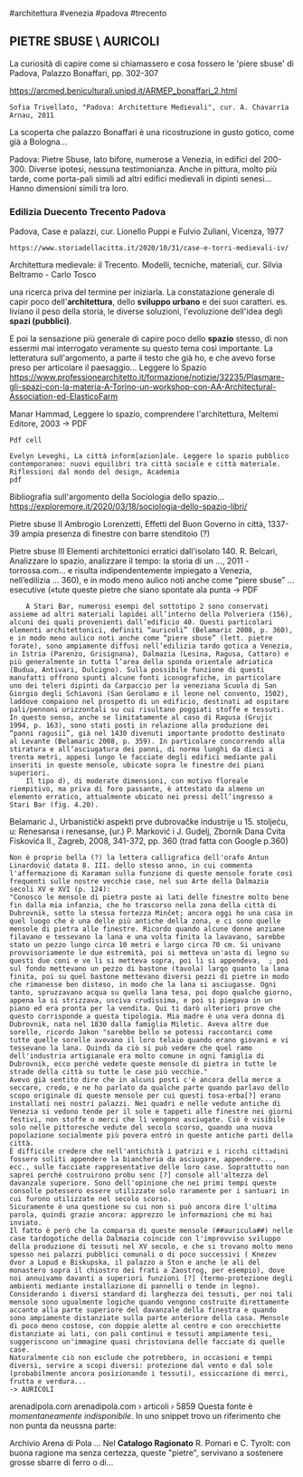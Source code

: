 
#architettura #venezia #padova #trecento

## PIETRE SBUSE \ AURICOLI

La curiosità di capire come si chiamassero e cosa fossero le 'piere sbuse' di Padova, Palazzo Bonaffari, pp. 302-307

https://arcmed.beniculturali.unipd.it/ARMEP_bonaffari_2.html

	Sofia Trivellato, "Padova: Architetture Medievali", cur. A. Chavarrìa Arnau, 2011

La scoperta che palazzo Bonaffari è una ricostruzione in gusto gotico, come già a Bologna...

Padova: Pietre Sbuse, lato bifore, numerose a Venezia, in edifici del 200-300. 
Diverse ipotesi, nessuna testimonianza. Anche in pittura, molto più tarde, come porta-pali simili ad altri edifici medievali in dipinti senesi... Hanno dimensioni simili tra loro.

### Edilizia Duecento Trecento Padova
Padova, Case e palazzi, cur. Lionello Puppi e Fulvio Zuliani, Vicenza, 1977

	https://www.storiadellacitta.it/2020/10/31/case-e-torri-medievali-iv/

Architettura medievale: il Trecento. Modelli, tecniche, materiali, cur. Silvia Beltramo - Carlo Tosco

una ricerca priva del termine per iniziarla. La constatazione generale di capir poco dell'**architettura**, dello **sviluppo urbano** e dei suoi caratteri.
	es. liviano
	il peso della storia, le diverse soluzioni, l'evoluzione dell'idea degli **spazi (pubblici)**.
	
E poi la sensazione più generale di capire poco dello **spazio** stesso, di non essermi mai interrogato veramente su questo tema così importante.
La letteratura sull'argomento, a parte il testo che già ho, e che avevo forse preso per articolare il paesaggio...
	Leggere lo Spazio 
	https://www.professionearchitetto.it/formazione/notizie/32235/Plasmare-gli-spazi-con-la-materia-A-Torino-un-workshop-con-AA-Architectural-Association-ed-ElasticoFarm

Manar Hammad, Leggere lo spazio, comprendere l'architettura, Meltemi Editore, 2003
	-> PDF

	Pdf cell	
	
	Evelyn Leveghi, La città inform[azion]ale. Leggere lo spazio pubblico contemporaneo: nuovi equilibri tra città sociale e città materiale. Riflessioni dal mondo del design, Academia
	pdf

Bibliografia sull'argomento della Sociologia dello spazio...
		https://exploremore.it/2020/03/18/sociologia-dello-spazio-libri/ 

Pietre sbuse II
	Ambrogio Lorenzetti, Effetti del Buon Governo in città, 1337-39
		ampia presenza di finestre con barre stenditoio (?)

Pietre sbuse III
	Elementi architettonici erratici dall'isolato 140.
	R. Belcari, Analizzare lo spazio, analizzare il tempo: la storia di un …, 2011 - torrossa.com… e risulta indipendentemente impiegato a Venezia, nell’edilizia … 360), e in modo meno aulico noti anche come “piere sbuse” … esecutive («tute queste pietre che siano spontate ala punta -> PDF
	
		A Stari Bar, numerosi esempi del sottotipo 2 sono conservati assieme ad altri materiali lapidei all’interno della Polveriera (156), alcuni dei quali provenienti dall’edificio 40. Questi particolari elementi architettonici, definiti “auricoli” (Belamaric 2008, p. 360), e in modo meno aulico noti anche come “piere sbuse” (lett. pietre forate), sono ampiamente diffusi nell’edilizia tardo gotica a Venezia, in Istria (Parenzo, Grisignana), Dalmazia (Lesina, Ragusa, Cattaro) e più generalmente in tutta l’area della sponda orientale adriatica (Budua, Antivari, Dulcigno). Sulla possibile funzione di questi manufatti offrono spunti alcune fonti iconografiche, in particolare uno dei teleri dipinti da Carpaccio per la veneziana Scuola di San Giorgio degli Schiavoni (San Gerolamo e il leone nel convento, 1502), laddove compaiono nel prospetto di un edificio, destinati ad ospitare pali/pennoni orizzontali su cui risultano poggiati stoffe e tessuti. In questo senso, anche se limitatamente al caso di Ragusa (Grujic 1994, p. 163), sono stati posti in relazione alla produzione dei “panni ragusii”, già nel 1430 divenuti importante prodotto destinato al Levante (Belamaric 2008, p. 359). In particolare concorrendo alla stiratura e all’asciugatura dei panni, di norma lunghi da dieci a trenta metri, appesi lungo le facciate degli edifici mediante pali inseriti in queste mensole, ubicate sopra le finestre dei piani superiori.
		Il tipo d), di moderate dimensioni, con motivo floreale riempitivo, ma priva di foro passante, è attestato da almeno un elemento erratico, attualmente ubicato nei pressi dell’ingresso a Stari Bar (fig. 4.20).
	
Belamaric J., Urbanistički aspekti prve dubrovačke industrije u 15. stoljeću, u: Renesansa i renesanse, (ur.) P. Marković i J. Gudelj, Zbornik Dana Cvita Fiskovića II., Zagreb, 2008, 341-372, pp. 360 
	(trad fatta con Google p.360) 
			
	Non è proprio bella (?) la lettera calligrafica dell'orafo Antun Linardović datata 8. III. dello stesso anno, in cui commenta l'affermazione di Karaman sulla funzione di queste mensole forate così frequenti sulle nostre vecchie case, nel suo Arte della Dalmazia secoli XV e XVI (p. 124): 
	"Conosco le mensole di pietra poste ai lati delle finestre molto bene fin dalla mia infanzia, che ho trascorso nella zona della città di Dubrovnik, sotto la stessa fortezza Minčet; ancora oggi ho una casa in quel luogo che è una delle più antiche della zona, e ci sono quelle mensole di pietra alle finestre. Ricordo quando alcune donne anziane filavano e tessevano la lana e una volta finita la lavavano, sarebbe stato un pezzo lungo circa 10 metri e largo circa 70 cm. Si univano provvisoriamente le due estremità, poi si metteva un'asta di legno su questi due coni e ve li si metteva sopra, poi li si appendeva,  ; poi sul fondo mettevano un pezzo di bastone (tavola) largo quanto la lana finita, poi su quel bastone mettevano diversi pezzi di pietre in modo che rimanesse ben disteso, in modo che la lana si asciugasse. Ogni tanto, spruzzavano acqua su quella lana tesa, poi dopo qualche giorno, appena la si strizzava, usciva crudissima, e poi si piegava in un piano ed era pronta per la vendita. Qui ti darò ulteriori prove che questo corrisponde a questa tipologia. Mia madre è una vera donna di Dubrovnik, nata nel 1830 dalla famiglia Miletic. Aveva altre due sorelle, ricordo Jakon "sarebbe bello se potessi raccontarci come tutte quelle sorelle avevano il loro telaio quando erano giovani e vi tessevano la lana. Quindi da ciò si può vedere che quel ramo dell'industria artigianale era molto comune in ogni famiglia di Dubrovnik, ecco perché vedete queste mensole di pietra in tutte le strade della città su tutte le case più vecchie."
	Avevo già sentito dire che in alcuni posti c'è ancora della merce a seccare, credo, e ne ho parlato da qualche parte quando parlavo dello scopo originale di queste mensole per cui questi tosa-erba[?] erano installati nei nostri palazzi. Nei quadri e nelle vedute antiche di Venezia si vedono tende per il sole e tappeti alle finestre nei giorni festivi, non stoffe o merci che lì vengono asciugate. Ciò è visibile solo nelle pittoresche vedute del secolo scorso, quando una nuova popolazione socialmente più povera entrò in queste antiche parti della città. 
	È difficile credere che nell'antichità i patrizi e i ricchi cittadini fossero soliti appendere la biancheria da asciugare, appendere..., ecc., sulle facciate rappresentative delle loro case. Soprattutto non saprei perché costruirono probu senc [?] console all'altezza del davanzale superiore. Sono dell'opinione che nei primi tempi queste consolle potessero essere utilizzate solo raramente per i santuari in cui furono utilizzate nel secolo scorso. 
	Sicuramente è una questione su cui non si può ancora dire l'ultima parola, quindi grazie ancora: apprezzo le informazioni che mi hai inviato.
	Il fatto è però che la comparsa di queste mensole (##auricula##) nelle case tardogotiche della Dalmazia coincide con l'improvviso sviluppo della produzione di tessuti nel XV secolo, e che si trovano molto meno spesso nei palazzi pubblici comunali o di poco successivi ( Knezev dvor a Lopud e Biskupska, il palazzo a Ston e anche le ali del monastero sopra il chiostro dei frati a Zaostrog, per esempio), dove noi annuivamo davanti a superiori funzioni [?] (termo-protezione degli ambienti mediante installazione di pannelli o tende in legno). Considerando i diversi standard di larghezza dei tessuti, per noi tali mensole sono ugualmente logiche quando vengono costruite direttamente accanto alla parte superiore del davanzale della finestra e quando sono ampiamente distanziate sulla parte anteriore della casa. Mensole di poco meno costose, con doppie alette al centro e con orecchiette distanziate ai lati, con pali continui e tessuti ampiamente tesi, suggeriscono un'immagine quasi christoviana delle facciate di quelle case. 
	Naturalmente ciò non esclude che potrebbero, in occasioni e tempi diversi, servire a scopi diversi: protezione dal vento e dal sole (probabilmente ancora posizionando i tessuti), essiccazione di merci, frutta e verdura...
	-> AURICOLI
	
arenadipola.com
arenadipola.com › articoli › 5859
Questa fonte è _momentaneamente indisponibile_. In uno snippet trovo un riferimento che non punta da neussna parte:

Archivio Arena di Pola
... Nel **Catalogo Ragionato** R. Pomari e C. Tyrolt: con buona ragione ma senza certezza, queste "pietre", servivano a sostenere grosse sbarre di ferro o di...
